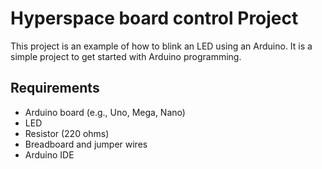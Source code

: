 # Hyperspace board control Project

This project is an example of how to blink an LED using an Arduino. It is a simple project to get started with Arduino programming.

## Requirements

- Arduino board (e.g., Uno, Mega, Nano)
- LED
- Resistor (220 ohms)
- Breadboard and jumper wires
- Arduino IDE
